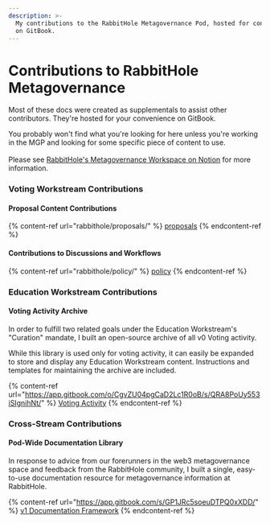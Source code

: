```yaml
---
description: >-
  My contributions to the RabbitHole Metagovernance Pod, hosted for convenience
  on GitBook.
---
```


# Contributions to RabbitHole Metagovernance

Most of these docs were created as supplementals to assist other contributors. They're hosted for your convenience on GitBook.

You probably won't find what you're looking for here unless you're working in the MGP and looking for some specific piece of content to use.\
\
Please see [RabbitHole's Metagovernance Workspace on Notion](https://www.notion.so/rabbithole-gg/Metagovernance-Pod-PUBLIC-6157961d6edc45c7863bf405e183551f) for more information.

### Voting Workstream Contributions

#### Proposal Content Contributions

{% content-ref url="rabbithole/proposals/" %}
[proposals](rabbithole/proposals/)
{% endcontent-ref %}

#### Contributions to Discussions and Workflows

{% content-ref url="rabbithole/policy/" %}
[policy](rabbithole/policy/)
{% endcontent-ref %}

### Education Workstream Contributions

#### Voting Activity Archive

In order to fulfill two related goals under the Education Workstream's "Curation" mandate, I built an open-source archive of all v0 Voting activity.

While this library is used only for voting activity, it can easily be expanded to store and display any Education Workstream content. Instructions and templates for maintaining the archive are included.

{% content-ref url="https://app.gitbook.com/o/CgvZU04pgCaD2Lc1R0oB/s/QRA8PoUy553iSIgnihNt/" %}
[Voting Activity](https://app.gitbook.com/o/CgvZU04pgCaD2Lc1R0oB/s/QRA8PoUy553iSIgnihNt/)
{% endcontent-ref %}

### Cross-Stream Contributions

#### Pod-Wide Documentation Library

In response to advice from our forerunners in the web3 metagovernance space and feedback from the RabbitHole community, I built a single, easy-to-use documentation resource for metagovernance information at RabbitHole.

{% content-ref url="https://app.gitbook.com/s/GP1JRc5soeuDTPQ0xXDD/" %}
[v1 Documentation Framework](https://app.gitbook.com/s/GP1JRc5soeuDTPQ0xXDD/)
{% endcontent-ref %}
